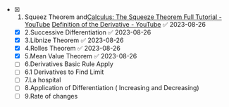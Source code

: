 - [x] 1. Squeez Theorem and[Calculus: The Squeeze Theorem Full Tutorial - YouTube](https://www.youtube.com/watch?v=uh6OO1738ts&ab_channel=TheMathSorcerer) [Definition of the Derivative - YouTube](https://www.youtube.com/watch?v=-aTLjoDT1GQ&ab_channel=TheOrganicChemistryTutor) ✅ 2023-08-26
	- [x] 2.Successive Differentiation ✅ 2023-08-26
	- [x] 3.Libnize Theorem ✅ 2023-08-26
	- [x] 4.Rolles Theorem ✅ 2023-08-26
	- [x] 5.Mean Value Theorem ✅ 2023-08-26
	- [ ] 6.Derivatives Basic Rule Apply
	- [ ] 6.1 Derivatives to Find Limit
	- [ ] 7.La hospital
	- [ ] 8.Application of Differentiation  ( Increasing and Decreasing) 
	- [ ] 9.Rate of changes